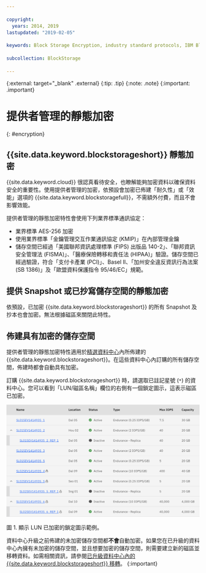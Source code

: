 ```yaml
---

copyright:
  years: 2014, 2019
lastupdated: "2019-02-05"

keywords: Block Storage Encryption, industry standard protocols, IBM Block Storage, LUN, provider-managed encryption

subcollection: BlockStorage

---
```

{:external: target="_blank" .external}
{:tip: .tip}
{:note: .note}
{:important: .important}

# 提供者管理的靜態加密
{: #encryption}

## {{site.data.keyword.blockstorageshort}} 靜態加密

{{site.data.keyword.cloud}} 很認真看待安全，也瞭解能夠加密資料以確保資料安全的重要性。使用提供者管理的加密，依預設會加密已佈建「耐久性」或「效能」選項的 {{site.data.keyword.blockstoragefull}}，不需額外付費，而且不會影響效能。

提供者管理的靜態加密特性會使用下列業界標準通訊協定：

* 業界標準 AES-256 加密
* 使用業界標準「金鑰管理交互作業通訊協定 (KMIP)」在內部管理金鑰
* 儲存空間已經過「美國聯邦資訊處理標準 (FIPS) 出版品 140-2」、「聯邦資訊安全管理法 (FISMA)」、「醫療保險轉移和責任法 (HIPAA)」驗證。儲存空間已經過驗證，符合「支付卡產業 (PCI)」、Basel II、「加州安全違反資訊行為法案 (SB 1386)」及「歐盟資料保護指令 95/46/EC」規範。

## 提供 Snapshot 或已抄寫儲存空間的靜態加密  

依預設，已加密 {{site.data.keyword.blockstorageshort}} 的所有 Snapshot 及抄本也會加密。無法根據磁區來關閉此特性。

## 佈建具有加密的儲存空間

提供者管理的靜態加密特性適用於[精選資料中心](/docs/infrastructure/BlockStorage?topic=BlockStorage-news)內所佈建的 {{site.data.keyword.blockstorageshort}}。在這些資料中心內訂購的所有儲存空間，佈建時都會自動具有加密。

訂購 {{site.data.keyword.blockstorageshort}} 時，請選取已註記星號 (`*`) 的資料中心。您可以看到「LUN/磁區名稱」欄位的右側有一個鎖定圖示，這表示磁區已加密。

![鎖定圖示表示 LUN 已加密](/images/encryptedstorage.png)
<caption>圖 1. 顯示 LUN 已加密的鎖定圖示範例。</caption>



資料中心升級之前佈建的未加密儲存空間都**不會**自動加密。如果您在已升級的資料中心內擁有未加密的儲存空間，並且想要加密的儲存空間，則需要建立新的磁區並移轉資料。如需相關資訊，請參閱[已升級資料中心內的 {{site.data.keyword.blockstorageshort}} 移轉](/docs/infrastructure/BlockStorage?topic=BlockStorage-migratestorage)。
{:important}
